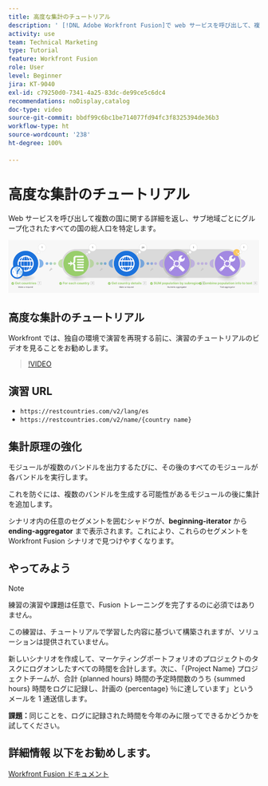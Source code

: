 ```yaml
---
title: 高度な集計のチュートリアル
description: ' [!DNL Adobe Workfront Fusion]で web サービスを呼び出して、複数の国に関する詳細を返し、サブ地域ごとにグループ化された人口を特定する方法を説明します。'
activity: use
team: Technical Marketing
type: Tutorial
feature: Workfront Fusion
role: User
level: Beginner
jira: KT-9040
exl-id: c79250d0-7341-4a25-83dc-de99ce5c6dc4
recommendations: noDisplay,catalog
doc-type: video
source-git-commit: bbdf99c6bc1be714077fd94fc3f8325394de36b3
workflow-type: ht
source-wordcount: '238'
ht-degree: 100%

---
```


# 高度な集計のチュートリアル

Web サービスを呼び出して複数の国に関する詳細を返し、サブ地域ごとにグループ化されたすべての国の総人口を特定します。

![Fusion シナリオの画像](assets/iteration-and-aggregation-3.png)

## 高度な集計のチュートリアル

Workfront では、独自の環境で演習を再現する前に、演習のチュートリアルのビデオを見ることをお勧めします。

>[!VIDEO](https://video.tv.adobe.com/v/335281/?quality=12&learn=on&enablevpops=1)

## 演習 URL

* `https://restcountries.com/v2/lang/es`
* `https://restcountries.com/v2/name/{country name}`



## 集計原理の強化

モジュールが複数のバンドルを出力するたびに、その後のすべてのモジュールが各バンドルを実行します。

これを防ぐには、複数のバンドルを生成する可能性があるモジュールの後に集計を追加します。

シナリオ内の任意のセグメントを囲むシャドウが、**beginning-iterator** から **ending-aggregator** まで表示されます。これにより、これらのセグメントを Workfront Fusion シナリオで見つけやすくなります。

## やってみよう

>[!NOTE]
>
>練習の演習や課題は任意で、Fusion トレーニングを完了するのに必須ではありません。

この練習は、チュートリアルで学習した内容に基づいて構築されますが、ソリューションは提供されていません。

新しいシナリオを作成して、マーケティングポートフォリオのプロジェクトのタスクにログオンしたすべての時間を合計します。次に、「{Project Name} プロジェクトチームが、合計 {planned hours} 時間の予定時間数のうち {summed hours} 時間をログに記録し、計画の {percentage} ％に達しています」というメールを 1 通送信します。

**課題：**&#x200B;同じことを、ログに記録された時間を今年のみに限ってできるかどうかを試してください。

## 詳細情報 以下をお勧めします。

[Workfront Fusion ドキュメント](https://experienceleague.adobe.com/en/docs/workfront-fusion/using/get-started-with-fusion/understand-workfront-fusion/workfront-fusion-overview)
